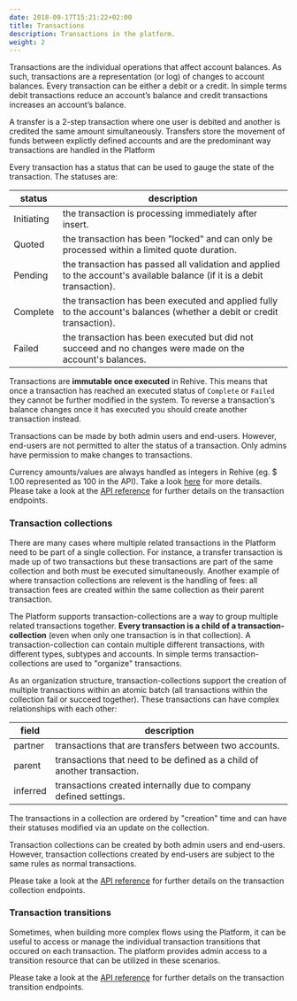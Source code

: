 ```yaml
---
date: 2018-09-17T15:21:22+02:00
title: Transactions
description: Transactions in the platform.
weight: 2
---
```


Transactions are the individual operations that affect account balances. As such, transactions are a representation (or log) of changes to account balances. Every transaction can be either a debit or a credit. In simple terms debit transactions reduce an account’s balance and credit transactions increases an account’s balance.

A transfer is a 2-step transaction where one user is debited and another is credited the same amount simultaneously. Transfers store the movement of funds between explictly defined accounts and are the predominant way transactions are handled in the Platform

Every transaction has a status that can be used to gauge the state of the transaction. The statuses are:

status | description
---|---
Initiating | the transaction is processing immediately after insert.
Quoted | the transaction has been "locked" and can only be processed within a limited quote duration.
Pending | the transaction has passed all validation and applied to the account's available balance (if it is a debit transaction).
Complete | the transaction has been executed and applied fully to the account's balances (whether a debit or credit transaction).
Failed | the transaction has been executed but did not succeed and no changes were made on the account's balances.

Transactions are **immutable once executed** in Rehive. This means that once a transaction has reached an executed status of `Complete` or `Failed` they cannot be further modified in the system. To reverse a transaction's balance changes once it has executed you should create another transaction instead.

Transactions can be made by both admin users and end-users. However, end-users are not permitted to alter the status of a transaction. Only admins have permission to make changes to transactions.

<aside class="warning">
    Currency amounts/values are always handled as integers in Rehive (eg. $ 1.00 represented as 100 in the API). Take a look <a href="/platform/general-usage/precision/" target="_blank">here</a> for more details.
</aside>

<aside class="notice">
	Please take a look at the <a href="https://api.rehive.com/?api=rehive-platform-api#tag/transactions/GET/3/transactions/" target="_blank">API reference</a> for further details on the transaction endpoints.
</aside>

### Transaction collections

There are many cases where multiple related transactions in the Platform need to be part of a single collection. For instance, a transfer transaction is made up of two transactions but these transactions are part of the same collection and both must be executed simultaneously. Another example of where transaction collections are relevent is the handling of fees: all transaction fees are created within the same collection as their parent transaction.

The Platform supports transaction-collections are a way to group multiple related transactions together. **Every transaction is a child of a transaction-collection** (even when only one transaction is in that collection). A transaction-collection can contain multiple different transactions, with different types, subtypes and accounts. In simple terms transaction-collections are used to "organize" transactions.

As an organization structure, transaction-collections support the creation of multiple transactions within an atomic batch (all transactions within the collection fail or succeed together). These transactions can have complex relationships with each other:

field | description
---|---
partner | transactions that are transfers between two accounts.
parent | transactions that need to be defined as a child of another transaction.
inferred | transactions created internally due to company defined settings.

The transactions in a collection are ordered by "creation" time and can have their statuses modified via an update on the collection.

Transaction collections can be created by both admin users and end-users. However, transaction collections created by end-users are subject to the same rules as normal transactions.

<aside class="notice">
	Please take a look at the <a href="https://api.rehive.com/?api=rehive-platform-api#tag/transaction-collections/GET/3/transaction-collections/" target="_blank">API reference</a> for further details on the transaction collection endpoints.
</aside>

### Transaction transitions

Sometimes, when building more complex flows using the Platform, it can be useful to access or manage the individual transaction transitions that occured on each transaction. The platform provides admin access to a transition resource that can be utilized in these scenarios.

<aside class="notice">
	Please take a look at the <a href="https://api.rehive.com/?api=rehive-platform-admin-api#tag/transaction-transitions/GET/3/admin/transaction-transitions/" target="_blank">API reference</a> for further details on the transaction transition endpoints.
</aside>
